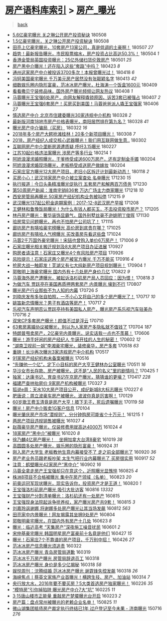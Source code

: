 [房产语料库索引](../../README.md)  > [房产_曝光](房产_曝光.md)
====
> [back](../README.md)

- [5.6亿豪宅曝光 关之琳公开房产投资秘诀](http://jkwz.applinzi.com/ittc/7100719223980688401.html#5.6%E4%BA%BF%E8%B1%AA%E5%AE%85%E6%9B%9D%E5%85%89+%E5%85%B3%E4%B9%8B%E7%90%B3%E5%85%AC%E5%BC%80%E6%88%BF%E4%BA%A7%E6%8A%95%E8%B5%84%E7%A7%98%E8%AF%80) 180508  
- [1.5亿豪宅曝光，关之琳公开房产投资秘诀](http://jkwz.applinzi.com/ittc/7100718386696946695.html#1.5%E4%BA%BF%E8%B1%AA%E5%AE%85%E6%9B%9D%E5%85%89%EF%BC%8C%E5%85%B3%E4%B9%8B%E7%90%B3%E5%85%AC%E5%BC%80%E6%88%BF%E4%BA%A7%E6%8A%95%E8%B5%84%E7%A7%98%E8%AF%80) 180508  
- [田亮上亿豪宅曝光，10套房产13家公司，真是低调的土豪啊！](http://jkwz.applinzi.com/ittc/7100453421259949067.html#%E7%94%B0%E4%BA%AE%E4%B8%8A%E4%BA%BF%E8%B1%AA%E5%AE%85%E6%9B%9D%E5%85%89%EF%BC%8C10%E5%A5%97%E6%88%BF%E4%BA%A713%E5%AE%B6%E5%85%AC%E5%8F%B8%EF%BC%8C%E7%9C%9F%E6%98%AF%E4%BD%8E%E8%B0%83%E7%9A%84%E5%9C%9F%E8%B1%AA%E5%95%8A%EF%BC%81) 180507 *27* 
- [趋势！最新报告曝光，市民股票缩水，房产投资占比高达50.3%！](http://jkwz.applinzi.com/ittc/7099274288165291014.html#%E8%B6%8B%E5%8A%BF%EF%BC%81%E6%9C%80%E6%96%B0%E6%8A%A5%E5%91%8A%E6%9B%9D%E5%85%89%EF%BC%8C%E5%B8%82%E6%B0%91%E8%82%A1%E7%A5%A8%E7%BC%A9%E6%B0%B4%EF%BC%8C%E6%88%BF%E4%BA%A7%E6%8A%95%E8%B5%84%E5%8D%A0%E6%AF%94%E9%AB%98%E8%BE%BE50.3%25%EF%BC%81) 180504 *1* 
- [香港金管局英国投资曝光：25亿外储扫货伦敦房产](http://jkwz.applinzi.com/ittc/7098070225696326673.html#%E9%A6%99%E6%B8%AF%E9%87%91%E7%AE%A1%E5%B1%80%E8%8B%B1%E5%9B%BD%E6%8A%95%E8%B5%84%E6%9B%9D%E5%85%89%EF%BC%9A25%E4%BA%BF%E5%A4%96%E5%82%A8%E6%89%AB%E8%B4%A7%E4%BC%A6%E6%95%A6%E6%88%BF%E4%BA%A7) 180501 *25* 
- [房产黑中介曝光！还在陷入这些“套路”中吗？](http://jkwz.applinzi.com/ittc/7095114472324858897.html#%E6%88%BF%E4%BA%A7%E9%BB%91%E4%B8%AD%E4%BB%8B%E6%9B%9D%E5%85%89%EF%BC%81%E8%BF%98%E5%9C%A8%E9%99%B7%E5%85%A5%E8%BF%99%E4%BA%9B%E2%80%9C%E5%A5%97%E8%B7%AF%E2%80%9D%E4%B8%AD%E5%90%97%EF%BC%9F) 180423 *8* 
- [通州这家房产中介被投诉3700多次！本报曾曝光过！](http://jkwz.applinzi.com/ittc/7093237653967471627.html#%E9%80%9A%E5%B7%9E%E8%BF%99%E5%AE%B6%E6%88%BF%E4%BA%A7%E4%B8%AD%E4%BB%8B%E8%A2%AB%E6%8A%95%E8%AF%893700%E5%A4%9A%E6%AC%A1%EF%BC%81%E6%9C%AC%E6%8A%A5%E6%9B%BE%E6%9B%9D%E5%85%89%E8%BF%87%EF%BC%81) 180418 *6* 
- [冯轲美国豪宅曝光 千万美元房产居然没有张靓颖名字](http://jkwz.applinzi.com/ittc/7091479717750506507.html#%E5%86%AF%E8%BD%B2%E7%BE%8E%E5%9B%BD%E8%B1%AA%E5%AE%85%E6%9B%9D%E5%85%89+%E5%8D%83%E4%B8%87%E7%BE%8E%E5%85%83%E6%88%BF%E4%BA%A7%E5%B1%85%E7%84%B6%E6%B2%A1%E6%9C%89%E5%BC%A0%E9%9D%93%E9%A2%96%E5%90%8D%E5%AD%97) 180413 *42* 
- [细数娱乐圈内隐形富豪，范冰冰房产曝光，杜海涛一个饭盒1600元](http://jkwz.applinzi.com/ittc/7090084820220904455.html#%E7%BB%86%E6%95%B0%E5%A8%B1%E4%B9%90%E5%9C%88%E5%86%85%E9%9A%90%E5%BD%A2%E5%AF%8C%E8%B1%AA%EF%BC%8C%E8%8C%83%E5%86%B0%E5%86%B0%E6%88%BF%E4%BA%A7%E6%9B%9D%E5%85%89%EF%BC%8C%E6%9D%9C%E6%B5%B7%E6%B6%9B%E4%B8%80%E4%B8%AA%E9%A5%AD%E7%9B%921600%E5%85%83) 180409  
- [看看撒贝宁装修品味，国外房产曝光频频让网友热议](http://jkwz.applinzi.com/ittc/7089232696935187463.html#%E7%9C%8B%E7%9C%8B%E6%92%92%E8%B4%9D%E5%AE%81%E8%A3%85%E4%BF%AE%E5%93%81%E5%91%B3%EF%BC%8C%E5%9B%BD%E5%A4%96%E6%88%BF%E4%BA%A7%E6%9B%9D%E5%85%89%E9%A2%91%E9%A2%91%E8%AE%A9%E7%BD%91%E5%8F%8B%E7%83%AD%E8%AE%AE) 180408 *1* 
- [马蓉曝光王宝强6处房产，向网友解释撬锁原因，诉苦3套已被强占](http://jkwz.applinzi.com/ittc/7089297220656694279.html#%E9%A9%AC%E8%93%89%E6%9B%9D%E5%85%89%E7%8E%8B%E5%AE%9D%E5%BC%BA6%E5%A4%84%E6%88%BF%E4%BA%A7%EF%BC%8C%E5%90%91%E7%BD%91%E5%8F%8B%E8%A7%A3%E9%87%8A%E6%92%AC%E9%94%81%E5%8E%9F%E5%9B%A0%EF%BC%8C%E8%AF%89%E8%8B%A63%E5%A5%97%E5%B7%B2%E8%A2%AB%E5%BC%BA%E5%8D%A0) 180407 *2* 
- [马蓉曝光王宝强6套房产！买房买到美国！马蓉爸爸派人撬王宝强家](http://jkwz.applinzi.com/ittc/7088947325563307024.html#%E9%A9%AC%E8%93%89%E6%9B%9D%E5%85%89%E7%8E%8B%E5%AE%9D%E5%BC%BA6%E5%A5%97%E6%88%BF%E4%BA%A7%EF%BC%81%E4%B9%B0%E6%88%BF%E4%B9%B0%E5%88%B0%E7%BE%8E%E5%9B%BD%EF%BC%81%E9%A9%AC%E8%93%89%E7%88%B8%E7%88%B8%E6%B4%BE%E4%BA%BA%E6%92%AC%E7%8E%8B%E5%AE%9D%E5%BC%BA%E5%AE%B6) 180406 *27* 
- [慎选房产中介 北京市住建委曝光30家违规中介机构](http://jkwz.applinzi.com/ittc/7085621843925140490.html#%E6%85%8E%E9%80%89%E6%88%BF%E4%BA%A7%E4%B8%AD%E4%BB%8B+%E5%8C%97%E4%BA%AC%E5%B8%82%E4%BD%8F%E5%BB%BA%E5%A7%94%E6%9B%9D%E5%85%8930%E5%AE%B6%E8%BF%9D%E8%A7%84%E4%B8%AD%E4%BB%8B%E6%9C%BA%E6%9E%84) 180328 *2* 
- [最新版河南18地市房产价格表曝光，南阳居然排在第九名？](http://jkwz.applinzi.com/ittc/7085571225831343111.html#%E6%9C%80%E6%96%B0%E7%89%88%E6%B2%B3%E5%8D%9718%E5%9C%B0%E5%B8%82%E6%88%BF%E4%BA%A7%E4%BB%B7%E6%A0%BC%E8%A1%A8%E6%9B%9D%E5%85%89%EF%BC%8C%E5%8D%97%E9%98%B3%E5%B1%85%E7%84%B6%E6%8E%92%E5%9C%A8%E7%AC%AC%E4%B9%9D%E5%90%8D%EF%BC%9F) 180328 *41* 
- [曝光房产中介骗局（买房）](http://jkwz.applinzi.com/ittc/7083311333678515206.html#%E6%9B%9D%E5%85%89%E6%88%BF%E4%BA%A7%E4%B8%AD%E4%BB%8B%E9%AA%97%E5%B1%80%EF%BC%88%E4%B9%B0%E6%88%BF%EF%BC%89) 180322 *16* 
- [2018年多个房产大鳄抢滩桂林！20多个新项目曝光！](http://jkwz.applinzi.com/ittc/7078032718694974475.html#2018%E5%B9%B4%E5%A4%9A%E4%B8%AA%E6%88%BF%E4%BA%A7%E5%A4%A7%E9%B3%84%E6%8A%A2%E6%BB%A9%E6%A1%82%E6%9E%97%EF%BC%8120%E5%A4%9A%E4%B8%AA%E6%96%B0%E9%A1%B9%E7%9B%AE%E6%9B%9D%E5%85%89%EF%BC%81) 180308 *7* 
- [2018，房产经纪人成交核心武器曝光！我们用互联网做生意..](http://jkwz.applinzi.com/ittc/7075900641967080459.html#2018%EF%BC%8C%E6%88%BF%E4%BA%A7%E7%BB%8F%E7%BA%AA%E4%BA%BA%E6%88%90%E4%BA%A4%E6%A0%B8%E5%BF%83%E6%AD%A6%E5%99%A8%E6%9B%9D%E5%85%89%EF%BC%81%E6%88%91%E4%BB%AC%E7%94%A8%E4%BA%92%E8%81%94%E7%BD%91%E5%81%9A%E7%94%9F%E6%84%8F..) 180302  
- [互联网房产中介垄断房源遭质疑  呼吁3.15曝光](http://jkwz.applinzi.com/ittc/7074757597653894154.html#%E4%BA%92%E8%81%94%E7%BD%91%E6%88%BF%E4%BA%A7%E4%B8%AD%E4%BB%8B%E5%9E%84%E6%96%AD%E6%88%BF%E6%BA%90%E9%81%AD%E8%B4%A8%E7%96%91++%E5%91%BC%E5%90%813.15%E6%9B%9D%E5%85%89) 180227  
- [江苏10起价格违法案曝光 涉房产等多行业](http://jkwz.applinzi.com/ittc/7069852981392835601.html#%E6%B1%9F%E8%8B%8F10%E8%B5%B7%E4%BB%B7%E6%A0%BC%E8%BF%9D%E6%B3%95%E6%A1%88%E6%9B%9D%E5%85%89+%E6%B6%89%E6%88%BF%E4%BA%A7%E7%AD%89%E5%A4%9A%E8%A1%8C%E4%B8%9A) 180214 *1* 
- [阿娇浪漫求婚照曝光，干爹杨受成送600万房产，还有定制金手镯](http://jkwz.applinzi.com/ittc/7066328248546231303.html#%E9%98%BF%E5%A8%87%E6%B5%AA%E6%BC%AB%E6%B1%82%E5%A9%9A%E7%85%A7%E6%9B%9D%E5%85%89%EF%BC%8C%E5%B9%B2%E7%88%B9%E6%9D%A8%E5%8F%97%E6%88%90%E9%80%81600%E4%B8%87%E6%88%BF%E4%BA%A7%EF%BC%8C%E8%BF%98%E6%9C%89%E5%AE%9A%E5%88%B6%E9%87%91%E6%89%8B%E9%95%AF) 180204  
- [阿娇浪漫求婚现场曝光，老板杨受成送房产做嫁妆](http://jkwz.applinzi.com/ittc/7066243408236905482.html#%E9%98%BF%E5%A8%87%E6%B5%AA%E6%BC%AB%E6%B1%82%E5%A9%9A%E7%8E%B0%E5%9C%BA%E6%9B%9D%E5%85%89%EF%BC%8C%E8%80%81%E6%9D%BF%E6%9D%A8%E5%8F%97%E6%88%90%E9%80%81%E6%88%BF%E4%BA%A7%E5%81%9A%E5%AB%81%E5%A6%86) 180204  
- [石家庄官方曝光12大房产项目、老旧小区拆迁计划最新动态！](http://jkwz.applinzi.com/ittc/7059927712284541958.html#%E7%9F%B3%E5%AE%B6%E5%BA%84%E5%AE%98%E6%96%B9%E6%9B%9D%E5%85%8912%E5%A4%A7%E6%88%BF%E4%BA%A7%E9%A1%B9%E7%9B%AE%E3%80%81%E8%80%81%E6%97%A7%E5%B0%8F%E5%8C%BA%E6%8B%86%E8%BF%81%E8%AE%A1%E5%88%92%E6%9C%80%E6%96%B0%E5%8A%A8%E6%80%81%EF%BC%81) 180118 *2* 
- [买房小心！武汉18家房产中介被立案查处 名单曝光](http://jkwz.applinzi.com/ittc/7052819906712585232.html#%E4%B9%B0%E6%88%BF%E5%B0%8F%E5%BF%83%EF%BC%81%E6%AD%A6%E6%B1%8918%E5%AE%B6%E6%88%BF%E4%BA%A7%E4%B8%AD%E4%BB%8B%E8%A2%AB%E7%AB%8B%E6%A1%88%E6%9F%A5%E5%A4%84+%E5%90%8D%E5%8D%95%E6%9B%9D%E5%85%89) 171230 *15* 
- [执行报道｜今日头条精准曝光促执行 五套房产和解两百万债务](http://jkwz.applinzi.com/ittc/7052790341093032976.html#%E6%89%A7%E8%A1%8C%E6%8A%A5%E9%81%93%EF%BD%9C%E4%BB%8A%E6%97%A5%E5%A4%B4%E6%9D%A1%E7%B2%BE%E5%87%86%E6%9B%9D%E5%85%89%E4%BF%83%E6%89%A7%E8%A1%8C+%E4%BA%94%E5%A5%97%E6%88%BF%E4%BA%A7%E5%92%8C%E8%A7%A3%E4%B8%A4%E7%99%BE%E4%B8%87%E5%80%BA%E5%8A%A1) 171230  
- [第50周房产新闻：淮南宅销836套 万达广场主力商家曝光](http://jkwz.applinzi.com/ittc/7048333244997567505.html#%E7%AC%AC50%E5%91%A8%E6%88%BF%E4%BA%A7%E6%96%B0%E9%97%BB%EF%BC%9A%E6%B7%AE%E5%8D%97%E5%AE%85%E9%94%80836%E5%A5%97+%E4%B8%87%E8%BE%BE%E5%B9%BF%E5%9C%BA%E4%B8%BB%E5%8A%9B%E5%95%86%E5%AE%B6%E6%9B%9D%E5%85%89) 171218 *10* 
- [西安房管局再曝光 50家房产经纪机构业务被叫停](http://jkwz.applinzi.com/ittc/7047297797152310289.html#%E8%A5%BF%E5%AE%89%E6%88%BF%E7%AE%A1%E5%B1%80%E5%86%8D%E6%9B%9D%E5%85%89+50%E5%AE%B6%E6%88%BF%E4%BA%A7%E7%BB%8F%E7%BA%AA%E6%9C%BA%E6%9E%84%E4%B8%9A%E5%8A%A1%E8%A2%AB%E5%8F%AB%E5%81%9C) 171215 *9* 
- [武汉曝光137起公积金逾期案例｜2017-12-8武汉房产早报](http://jkwz.applinzi.com/ittc/7044617956288365585.html#%E6%AD%A6%E6%B1%89%E6%9B%9D%E5%85%89137%E8%B5%B7%E5%85%AC%E7%A7%AF%E9%87%91%E9%80%BE%E6%9C%9F%E6%A1%88%E4%BE%8B%EF%BD%9C2017-12-8%E6%AD%A6%E6%B1%89%E6%88%BF%E4%BA%A7%E6%97%A9%E6%8A%A5) 171208  
- [王健林和鲁豫饭局曝光！为什么有钱人都买玉，不去投资股市房产？](http://jkwz.applinzi.com/ittc/7043609550731609104.html#%E7%8E%8B%E5%81%A5%E6%9E%97%E5%92%8C%E9%B2%81%E8%B1%AB%E9%A5%AD%E5%B1%80%E6%9B%9D%E5%85%89%EF%BC%81%E4%B8%BA%E4%BB%80%E4%B9%88%E6%9C%89%E9%92%B1%E4%BA%BA%E9%83%BD%E4%B9%B0%E7%8E%89%EF%BC%8C%E4%B8%8D%E5%8E%BB%E6%8A%95%E8%B5%84%E8%82%A1%E5%B8%82%E6%88%BF%E4%BA%A7%EF%BC%9F) 171205  
- [林丹房产曝光：奢华装饰显霸气，国外别墅丝毫不逊姚明丁俊晖](http://jkwz.applinzi.com/ittc/7041867983289320465.html#%E6%9E%97%E4%B8%B9%E6%88%BF%E4%BA%A7%E6%9B%9D%E5%85%89%EF%BC%9A%E5%A5%A2%E5%8D%8E%E8%A3%85%E9%A5%B0%E6%98%BE%E9%9C%B8%E6%B0%94%EF%BC%8C%E5%9B%BD%E5%A4%96%E5%88%AB%E5%A2%85%E4%B8%9D%E6%AF%AB%E4%B8%8D%E9%80%8A%E5%A7%9A%E6%98%8E%E4%B8%81%E4%BF%8A%E6%99%96) 171130  
- [验房常见问题曝光，再也不怕房产公司坑了！](http://jkwz.applinzi.com/ittc/7036174329304318992.html#%E9%AA%8C%E6%88%BF%E5%B8%B8%E8%A7%81%E9%97%AE%E9%A2%98%E6%9B%9D%E5%85%89%EF%BC%8C%E5%86%8D%E4%B9%9F%E4%B8%8D%E6%80%95%E6%88%BF%E4%BA%A7%E5%85%AC%E5%8F%B8%E5%9D%91%E4%BA%86%EF%BC%81) 171115  
- [廊坊房产有嘻哈豪宅榜曝光 高价房到底贵在哪？](http://jkwz.applinzi.com/ittc/7028391691046880273.html#%E5%BB%8A%E5%9D%8A%E6%88%BF%E4%BA%A7%E6%9C%89%E5%98%BB%E5%93%88%E8%B1%AA%E5%AE%85%E6%A6%9C%E6%9B%9D%E5%85%89+%E9%AB%98%E4%BB%B7%E6%88%BF%E5%88%B0%E5%BA%95%E8%B4%B5%E5%9C%A8%E5%93%AA%EF%BC%9F) 171025  
- [廊坊房产有嘻哈人气榜曝光 买改善房先看这些盘](http://jkwz.applinzi.com/ittc/7027973616627614736.html#%E5%BB%8A%E5%9D%8A%E6%88%BF%E4%BA%A7%E6%9C%89%E5%98%BB%E5%93%88%E4%BA%BA%E6%B0%94%E6%A6%9C%E6%9B%9D%E5%85%89+%E4%B9%B0%E6%94%B9%E5%96%84%E6%88%BF%E5%85%88%E7%9C%8B%E8%BF%99%E4%BA%9B%E7%9B%98) 171024  
- [马蓉2千万国外豪宅曝光！宋喆也曾购入单价6万房产！](http://jkwz.applinzi.com/ittc/7021113821681419281.html#%E9%A9%AC%E8%93%892%E5%8D%83%E4%B8%87%E5%9B%BD%E5%A4%96%E8%B1%AA%E5%AE%85%E6%9B%9D%E5%85%89%EF%BC%81%E5%AE%8B%E5%96%86%E4%B9%9F%E6%9B%BE%E8%B4%AD%E5%85%A5%E5%8D%95%E4%BB%B76%E4%B8%87%E6%88%BF%E4%BA%A7%EF%BC%81) 171006 *9* 
- [石家庄曝光相关搬迁规划及8大房产项目办证进展](http://jkwz.applinzi.com/ittc/7018037368077157392.html#%E7%9F%B3%E5%AE%B6%E5%BA%84%E6%9B%9D%E5%85%89%E7%9B%B8%E5%85%B3%E6%90%AC%E8%BF%81%E8%A7%84%E5%88%92%E5%8F%8A8%E5%A4%A7%E6%88%BF%E4%BA%A7%E9%A1%B9%E7%9B%AE%E5%8A%9E%E8%AF%81%E8%BF%9B%E5%B1%95) 170927  
- [购房者请注意！石家庄又曝光4个有风险房产项目](http://jkwz.applinzi.com/ittc/7017566263184983057.html#%E8%B4%AD%E6%88%BF%E8%80%85%E8%AF%B7%E6%B3%A8%E6%84%8F%EF%BC%81%E7%9F%B3%E5%AE%B6%E5%BA%84%E5%8F%88%E6%9B%9D%E5%85%894%E4%B8%AA%E6%9C%89%E9%A3%8E%E9%99%A9%E6%88%BF%E4%BA%A7%E9%A1%B9%E7%9B%AE) 170926  
- [风险提示！石家庄这两个房产被官方曝光 千万不能买](http://jkwz.applinzi.com/ittc/7013839777722532880.html#%E9%A3%8E%E9%99%A9%E6%8F%90%E7%A4%BA%EF%BC%81%E7%9F%B3%E5%AE%B6%E5%BA%84%E8%BF%99%E4%B8%A4%E4%B8%AA%E6%88%BF%E4%BA%A7%E8%A2%AB%E5%AE%98%E6%96%B9%E6%9B%9D%E5%85%89+%E5%8D%83%E4%B8%87%E4%B8%8D%E8%83%BD%E4%B9%B0) 170916 *4* 
- [抢房大战一触即发！芜湖又有七大纯新房产项目规划曝光！](http://jkwz.applinzi.com/ittc/7009473763362735121.html#%E6%8A%A2%E6%88%BF%E5%A4%A7%E6%88%98%E4%B8%80%E8%A7%A6%E5%8D%B3%E5%8F%91%EF%BC%81%E8%8A%9C%E6%B9%96%E5%8F%88%E6%9C%89%E4%B8%83%E5%A4%A7%E7%BA%AF%E6%96%B0%E6%88%BF%E4%BA%A7%E9%A1%B9%E7%9B%AE%E8%A7%84%E5%88%92%E6%9B%9D%E5%85%89%EF%BC%81) 170904 *1* 
- [郭敬明上海豪宅曝光 国内外有十几处房产身价几亿](http://jkwz.applinzi.com/ittc/7004547841069171729.html#%E9%83%AD%E6%95%AC%E6%98%8E%E4%B8%8A%E6%B5%B7%E8%B1%AA%E5%AE%85%E6%9B%9D%E5%85%89+%E5%9B%BD%E5%86%85%E5%A4%96%E6%9C%89%E5%8D%81%E5%87%A0%E5%A4%84%E6%88%BF%E4%BA%A7%E8%BA%AB%E4%BB%B7%E5%87%A0%E4%BA%BF) 170822 *9* 
- [马蓉海外房产遭曝光，被起诉洛杉矶房产局人员回应：因为恨！](http://jkwz.applinzi.com/ittc/7003191019733255184.html#%E9%A9%AC%E8%93%89%E6%B5%B7%E5%A4%96%E6%88%BF%E4%BA%A7%E9%81%AD%E6%9B%9D%E5%85%89%EF%BC%8C%E8%A2%AB%E8%B5%B7%E8%AF%89%E6%B4%9B%E6%9D%89%E7%9F%B6%E6%88%BF%E4%BA%A7%E5%B1%80%E4%BA%BA%E5%91%98%E5%9B%9E%E5%BA%94%EF%BC%9A%E5%9B%A0%E4%B8%BA%E6%81%A8%EF%BC%81) 170818 *3* 
- [为做汽车 贾跃亭在美国再质押两套房产 内景曝光 壕到不行](http://jkwz.applinzi.com/ittc/6999014297735529489.html#%E4%B8%BA%E5%81%9A%E6%B1%BD%E8%BD%A6+%E8%B4%BE%E8%B7%83%E4%BA%AD%E5%9C%A8%E7%BE%8E%E5%9B%BD%E5%86%8D%E8%B4%A8%E6%8A%BC%E4%B8%A4%E5%A5%97%E6%88%BF%E4%BA%A7+%E5%86%85%E6%99%AF%E6%9B%9D%E5%85%89+%E5%A3%95%E5%88%B0%E4%B8%8D%E8%A1%8C) 170807  
- [曝光房产行业那些不为人知的内幕](http://jkwz.applinzi.com/ittc/6994624938018079760.html#%E6%9B%9D%E5%85%89%E6%88%BF%E4%BA%A7%E8%A1%8C%E4%B8%9A%E9%82%A3%E4%BA%9B%E4%B8%8D%E4%B8%BA%E4%BA%BA%E7%9F%A5%E7%9A%84%E5%86%85%E5%B9%95) 170726 *5* 
- [刘晓庆发布多张自拍照，一不小心又将自己的多个房产曝光了！](http://jkwz.applinzi.com/ittc/6991338862587413521.html#%E5%88%98%E6%99%93%E5%BA%86%E5%8F%91%E5%B8%83%E5%A4%9A%E5%BC%A0%E8%87%AA%E6%8B%8D%E7%85%A7%EF%BC%8C%E4%B8%80%E4%B8%8D%E5%B0%8F%E5%BF%83%E5%8F%88%E5%B0%86%E8%87%AA%E5%B7%B1%E7%9A%84%E5%A4%9A%E4%B8%AA%E6%88%BF%E4%BA%A7%E6%9B%9D%E5%85%89%E4%BA%86%EF%BC%81) 170717 *10* 
- [姚笛新恋情曝光？男子有酒店等房产！](http://jkwz.applinzi.com/ittc/6991219014372967441.html#%E5%A7%9A%E7%AC%9B%E6%96%B0%E6%81%8B%E6%83%85%E6%9B%9D%E5%85%89%EF%BC%9F%E7%94%B7%E5%AD%90%E6%9C%89%E9%85%92%E5%BA%97%E7%AD%89%E6%88%BF%E4%BA%A7%EF%BC%81) 170717 *2* 
- [乐视汽车声明否认贾跃亭持有美国私人房产，曝光房产系乐视汽车驻美办](http://jkwz.applinzi.com/ittc/6990887635592414224.html#%E4%B9%90%E8%A7%86%E6%B1%BD%E8%BD%A6%E5%A3%B0%E6%98%8E%E5%90%A6%E8%AE%A4%E8%B4%BE%E8%B7%83%E4%BA%AD%E6%8C%81%E6%9C%89%E7%BE%8E%E5%9B%BD%E7%A7%81%E4%BA%BA%E6%88%BF%E4%BA%A7%EF%BC%8C%E6%9B%9D%E5%85%89%E6%88%BF%E4%BA%A7%E7%B3%BB%E4%B9%90%E8%A7%86%E6%B1%BD%E8%BD%A6%E9%A9%BB%E7%BE%8E%E5%8A%9E) 170716 *2* 
- [双宋CP多套房产曝光！颜值不过是浮云](http://jkwz.applinzi.com/ittc/6988774769825416209.html#%E5%8F%8C%E5%AE%8BCP%E5%A4%9A%E5%A5%97%E6%88%BF%E4%BA%A7%E6%9B%9D%E5%85%89%EF%BC%81%E9%A2%9C%E5%80%BC%E4%B8%8D%E8%BF%87%E6%98%AF%E6%B5%AE%E4%BA%91) 170710  
- [63套房离婚协议被曝光，别以为人家房产多隐私就不值钱了](http://jkwz.applinzi.com/ittc/6986507299546727429.html#63%E5%A5%97%E6%88%BF%E7%A6%BB%E5%A9%9A%E5%8D%8F%E8%AE%AE%E8%A2%AB%E6%9B%9D%E5%85%89%EF%BC%8C%E5%88%AB%E4%BB%A5%E4%B8%BA%E4%BA%BA%E5%AE%B6%E6%88%BF%E4%BA%A7%E5%A4%9A%E9%9A%90%E7%A7%81%E5%B0%B1%E4%B8%8D%E5%80%BC%E9%92%B1%E4%BA%86) 170704 *187* 
- [特朗普甩卖房产，2亿豪宅内景曝光，说实话我一点也不羡慕！](http://jkwz.applinzi.com/ittc/6975690027701896197.html#%E7%89%B9%E6%9C%97%E6%99%AE%E7%94%A9%E5%8D%96%E6%88%BF%E4%BA%A7%EF%BC%8C2%E4%BA%BF%E8%B1%AA%E5%AE%85%E5%86%85%E6%99%AF%E6%9B%9D%E5%85%89%EF%BC%8C%E8%AF%B4%E5%AE%9E%E8%AF%9D%E6%88%91%E4%B8%80%E7%82%B9%E4%B9%9F%E4%B8%8D%E7%BE%A1%E6%85%95%EF%BC%81) 170606  
- [曝光！游手好闲的房产经纪人 牛逼开挂的人生的秘密！](http://jkwz.applinzi.com/ittc/6974637780880589828.html#%E6%9B%9D%E5%85%89%EF%BC%81%E6%B8%B8%E6%89%8B%E5%A5%BD%E9%97%B2%E7%9A%84%E6%88%BF%E4%BA%A7%E7%BB%8F%E7%BA%AA%E4%BA%BA+%E7%89%9B%E9%80%BC%E5%BC%80%E6%8C%82%E7%9A%84%E4%BA%BA%E7%94%9F%E7%9A%84%E7%A7%98%E5%AF%86%EF%BC%81) 170602 *12* 
- [“湖南卫视前一姐”李湘豪宅曝光，装修豪华，房产多套](http://jkwz.applinzi.com/ittc/6969103534057325572.html#%E2%80%9C%E6%B9%96%E5%8D%97%E5%8D%AB%E8%A7%86%E5%89%8D%E4%B8%80%E5%A7%90%E2%80%9D%E6%9D%8E%E6%B9%98%E8%B1%AA%E5%AE%85%E6%9B%9D%E5%85%89%EF%BC%8C%E8%A3%85%E4%BF%AE%E8%B1%AA%E5%8D%8E%EF%BC%8C%E6%88%BF%E4%BA%A7%E5%A4%9A%E5%A5%97) 170518 *63* 
- [重磅！长沙再次曝光3家违规房产中介机构](http://jkwz.applinzi.com/ittc/6968544196196566021.html#%E9%87%8D%E7%A3%85%EF%BC%81%E9%95%BF%E6%B2%99%E5%86%8D%E6%AC%A1%E6%9B%9D%E5%85%893%E5%AE%B6%E8%BF%9D%E8%A7%84%E6%88%BF%E4%BA%A7%E4%B8%AD%E4%BB%8B%E6%9C%BA%E6%9E%84) 170517  
- [91家房产经纪机构未备案被曝光](http://jkwz.applinzi.com/ittc/6968172900229055492.html#91%E5%AE%B6%E6%88%BF%E4%BA%A7%E7%BB%8F%E7%BA%AA%E6%9C%BA%E6%9E%84%E6%9C%AA%E5%A4%87%E6%A1%88%E8%A2%AB%E6%9B%9D%E5%85%89) 170516  
- [“先赚他一个亿”，定下小目标的房产大亨王健林办公室曝光](http://jkwz.applinzi.com/ittc/6966506076559115269.html#%E2%80%9C%E5%85%88%E8%B5%9A%E4%BB%96%E4%B8%80%E4%B8%AA%E4%BA%BF%E2%80%9D%EF%BC%8C%E5%AE%9A%E4%B8%8B%E5%B0%8F%E7%9B%AE%E6%A0%87%E7%9A%84%E6%88%BF%E4%BA%A7%E5%A4%A7%E4%BA%A8%E7%8E%8B%E5%81%A5%E6%9E%97%E5%8A%9E%E5%85%AC%E5%AE%A4%E6%9B%9D%E5%85%89) 170511 *16* 
- [华沙女市长存款、房产被曝光，这不是“人民的名义”里的剧情吗？](http://jkwz.applinzi.com/ittc/6960620164612621316.html#%E5%8D%8E%E6%B2%99%E5%A5%B3%E5%B8%82%E9%95%BF%E5%AD%98%E6%AC%BE%E3%80%81%E6%88%BF%E4%BA%A7%E8%A2%AB%E6%9B%9D%E5%85%89%EF%BC%8C%E8%BF%99%E4%B8%8D%E6%98%AF%E2%80%9C%E4%BA%BA%E6%B0%91%E7%9A%84%E5%90%8D%E4%B9%89%E2%80%9D%E9%87%8C%E7%9A%84%E5%89%A7%E6%83%85%E5%90%97%EF%BC%9F) 170425 *1* 
- [独家：达康书记、育良书记在京房产曝光，猜猜谁的更壕？](http://jkwz.applinzi.com/ittc/6957559707261731845.html#%E7%8B%AC%E5%AE%B6%EF%BC%9A%E8%BE%BE%E5%BA%B7%E4%B9%A6%E8%AE%B0%E3%80%81%E8%82%B2%E8%89%AF%E4%B9%A6%E8%AE%B0%E5%9C%A8%E4%BA%AC%E6%88%BF%E4%BA%A7%E6%9B%9D%E5%85%89%EF%BC%8C%E7%8C%9C%E7%8C%9C%E8%B0%81%E7%9A%84%E6%9B%B4%E5%A3%95%EF%BC%9F) 170417 *228* 
- [福建严查哄抬房价 9家房产机构被曝光](http://jkwz.applinzi.com/ittc/6949718813133243397.html#%E7%A6%8F%E5%BB%BA%E4%B8%A5%E6%9F%A5%E5%93%84%E6%8A%AC%E6%88%BF%E4%BB%B7+9%E5%AE%B6%E6%88%BF%E4%BA%A7%E6%9C%BA%E6%9E%84%E8%A2%AB%E6%9B%9D%E5%85%89) 170327 *3* 
- [狐说e周：天水10大房产项目公开，成纪新城8大标志曝光](http://jkwz.applinzi.com/ittc/6939280108891407365.html#%E7%8B%90%E8%AF%B4e%E5%91%A8%EF%BC%9A%E5%A4%A9%E6%B0%B410%E5%A4%A7%E6%88%BF%E4%BA%A7%E9%A1%B9%E7%9B%AE%E5%85%AC%E5%BC%80%EF%BC%8C%E6%88%90%E7%BA%AA%E6%96%B0%E5%9F%8E8%E5%A4%A7%E6%A0%87%E5%BF%97%E6%9B%9D%E5%85%89) 170227 *6* 
- [肥唐说：周立波豪车房产被曝光，波波你真是厉害啊！](http://jkwz.applinzi.com/ittc/6926437267756549125.html#%E8%82%A5%E5%94%90%E8%AF%B4%EF%BC%9A%E5%91%A8%E7%AB%8B%E6%B3%A2%E8%B1%AA%E8%BD%A6%E6%88%BF%E4%BA%A7%E8%A2%AB%E6%9B%9D%E5%85%89%EF%BC%8C%E6%B3%A2%E6%B3%A2%E4%BD%A0%E7%9C%9F%E6%98%AF%E5%8E%89%E5%AE%B3%E5%95%8A%EF%BC%81) 170129  
- [60岁歌王费玉清竟是房产大亨！膝下无子，死后遗嘱曝光](http://jkwz.applinzi.com/ittc/6924860693257126916.html#60%E5%B2%81%E6%AD%8C%E7%8E%8B%E8%B4%B9%E7%8E%89%E6%B8%85%E7%AB%9F%E6%98%AF%E6%88%BF%E4%BA%A7%E5%A4%A7%E4%BA%A8%EF%BC%81%E8%86%9D%E4%B8%8B%E6%97%A0%E5%AD%90%EF%BC%8C%E6%AD%BB%E5%90%8E%E9%81%97%E5%98%B1%E6%9B%9D%E5%85%89) 170119 *58* 
- [曝光！房产中介贩卖1G客户信息](http://jkwz.applinzi.com/ittc/6919301914847347716.html#%E6%9B%9D%E5%85%89%EF%BC%81%E6%88%BF%E4%BA%A7%E4%B8%AD%E4%BB%8B%E8%B4%A9%E5%8D%961G%E5%AE%A2%E6%88%B7%E4%BF%A1%E6%81%AF) 170104  
- [曝光肇庆房产市场“潜规则”，分分钟购房可能省个十万元！](http://jkwz.applinzi.com/ittc/6911775155142788100.html#%E6%9B%9D%E5%85%89%E8%82%87%E5%BA%86%E6%88%BF%E4%BA%A7%E5%B8%82%E5%9C%BA%E2%80%9C%E6%BD%9C%E8%A7%84%E5%88%99%E2%80%9D%EF%BC%8C%E5%88%86%E5%88%86%E9%92%9F%E8%B4%AD%E6%88%BF%E5%8F%AF%E8%83%BD%E7%9C%81%E4%B8%AA%E5%8D%81%E4%B8%87%E5%85%83%EF%BC%81) 161215 *1* 
- [两房产项目违规销售被曝光](http://jkwz.applinzi.com/ittc/6893499908731962373.html#%E4%B8%A4%E6%88%BF%E4%BA%A7%E9%A1%B9%E7%9B%AE%E8%BF%9D%E8%A7%84%E9%94%80%E5%94%AE%E8%A2%AB%E6%9B%9D%E5%85%89) 161027 *4* 
- [赵薇豪华房产曝光，仅装修费用就高达4000万](http://jkwz.applinzi.com/ittc/6892703158349857796.html#%E8%B5%B5%E8%96%87%E8%B1%AA%E5%8D%8E%E6%88%BF%E4%BA%A7%E6%9B%9D%E5%85%89%EF%BC%8C%E4%BB%85%E8%A3%85%E4%BF%AE%E8%B4%B9%E7%94%A8%E5%B0%B1%E9%AB%98%E8%BE%BE4000%E4%B8%87) 161024 *4* 
- [18家房产“黑中介”被曝光](http://jkwz.applinzi.com/ittc/6890984514074969092.html#18%E5%AE%B6%E6%88%BF%E4%BA%A7%E2%80%9C%E9%BB%91%E4%B8%AD%E4%BB%8B%E2%80%9D%E8%A2%AB%E6%9B%9D%E5%85%89) 161020 *8* 
- [徐乃麟4亿房产曝光！　坐拥加拿大台湾8豪宅](http://jkwz.applinzi.com/ittc/6890838748614362117.html#%E5%BE%90%E4%B9%83%E9%BA%9F4%E4%BA%BF%E6%88%BF%E4%BA%A7%E6%9B%9D%E5%85%89%EF%BC%81%E3%80%80%E5%9D%90%E6%8B%A5%E5%8A%A0%E6%8B%BF%E5%A4%A7%E5%8F%B0%E6%B9%BE8%E8%B1%AA%E5%AE%85) 161019 *38* 
- [高圆圆多处房产曝光，娱乐圈的隐形富豪！](http://jkwz.applinzi.com/ittc/6881468216546690052.html#%E9%AB%98%E5%9C%86%E5%9C%86%E5%A4%9A%E5%A4%84%E6%88%BF%E4%BA%A7%E6%9B%9D%E5%85%89%EF%BC%8C%E5%A8%B1%E4%B9%90%E5%9C%88%E7%9A%84%E9%9A%90%E5%BD%A2%E5%AF%8C%E8%B1%AA%EF%BC%81) 160924 *31* 
- [刚入房产大学生 老板教他生意内幕接受不了 走之前全部曝光了](http://jkwz.applinzi.com/ittc/6879874105540609029.html#%E5%88%9A%E5%85%A5%E6%88%BF%E4%BA%A7%E5%A4%A7%E5%AD%A6%E7%94%9F+%E8%80%81%E6%9D%BF%E6%95%99%E4%BB%96%E7%94%9F%E6%84%8F%E5%86%85%E5%B9%95%E6%8E%A5%E5%8F%97%E4%B8%8D%E4%BA%86+%E8%B5%B0%E4%B9%8B%E5%89%8D%E5%85%A8%E9%83%A8%E6%9B%9D%E5%85%89%E4%BA%86) 160920 *36* 
- [房产老业务员跟老板吵架 太生气把行业内幕曝光了 买房很实用](http://jkwz.applinzi.com/ittc/6878789813234304004.html#%E6%88%BF%E4%BA%A7%E8%80%81%E4%B8%9A%E5%8A%A1%E5%91%98%E8%B7%9F%E8%80%81%E6%9D%BF%E5%90%B5%E6%9E%B6+%E5%A4%AA%E7%94%9F%E6%B0%94%E6%8A%8A%E8%A1%8C%E4%B8%9A%E5%86%85%E5%B9%95%E6%9B%9D%E5%85%89%E4%BA%86+%E4%B9%B0%E6%88%BF%E5%BE%88%E5%AE%9E%E7%94%A8) 160917 *52* 
- [注意：鹤壁曝光42家房产“黑中介”](http://jkwz.applinzi.com/ittc/6873371707309556741.html#%E6%B3%A8%E6%84%8F%EF%BC%9A%E9%B9%A4%E5%A3%81%E6%9B%9D%E5%85%8942%E5%AE%B6%E6%88%BF%E4%BA%A7%E2%80%9C%E9%BB%91%E4%B8%AD%E4%BB%8B%E2%80%9D) 160902 *16* 
- [马蓉全拿走房产王宝强却只在意这个，近照曝光显憔悴](http://jkwz.applinzi.com/ittc/6870283592374158340.html#%E9%A9%AC%E8%93%89%E5%85%A8%E6%8B%BF%E8%B5%B0%E6%88%BF%E4%BA%A7%E7%8E%8B%E5%AE%9D%E5%BC%BA%E5%8D%B4%E5%8F%AA%E5%9C%A8%E6%84%8F%E8%BF%99%E4%B8%AA%EF%BC%8C%E8%BF%91%E7%85%A7%E6%9B%9D%E5%85%89%E6%98%BE%E6%86%94%E6%82%B4) 160825 *4* 
- [株洲8项目不合格被曝光 集中在房产领域（名单）](http://jkwz.applinzi.com/ittc/6869474515146507268.html#%E6%A0%AA%E6%B4%B28%E9%A1%B9%E7%9B%AE%E4%B8%8D%E5%90%88%E6%A0%BC%E8%A2%AB%E6%9B%9D%E5%85%89+%E9%9B%86%E4%B8%AD%E5%9C%A8%E6%88%BF%E4%BA%A7%E9%A2%86%E5%9F%9F%EF%BC%88%E5%90%8D%E5%8D%95%EF%BC%89) 160823 *20* 
- [前奥运冠军现状曝光，现实告诉你，投资房产才是王道！](http://jkwz.applinzi.com/ittc/6868473391484503044.html#%E5%89%8D%E5%A5%A5%E8%BF%90%E5%86%A0%E5%86%9B%E7%8E%B0%E7%8A%B6%E6%9B%9D%E5%85%89%EF%BC%8C%E7%8E%B0%E5%AE%9E%E5%91%8A%E8%AF%89%E4%BD%A0%EF%BC%8C%E6%8A%95%E8%B5%84%E6%88%BF%E4%BA%A7%E6%89%8D%E6%98%AF%E7%8E%8B%E9%81%93%EF%BC%81) 160820 *1* 
- [王宝强洛杉矶房产曝光 吸引大批访客](http://jkwz.applinzi.com/ittc/6866916272373236740.html#%E7%8E%8B%E5%AE%9D%E5%BC%BA%E6%B4%9B%E6%9D%89%E7%9F%B6%E6%88%BF%E4%BA%A7%E6%9B%9D%E5%85%89+%E5%90%B8%E5%BC%95%E5%A4%A7%E6%89%B9%E8%AE%BF%E5%AE%A2) 160816 *13332* 
- [王宝强财产分割清单曝光：洛杉矶还有一处房产](http://jkwz.applinzi.com/ittc/6866543191368664069.html#%E7%8E%8B%E5%AE%9D%E5%BC%BA%E8%B4%A2%E4%BA%A7%E5%88%86%E5%89%B2%E6%B8%85%E5%8D%95%E6%9B%9D%E5%85%89%EF%BC%9A%E6%B4%9B%E6%9D%89%E7%9F%B6%E8%BF%98%E6%9C%89%E4%B8%80%E5%A4%84%E6%88%BF%E4%BA%A7) 160815  
- [王宝强现身法院起诉争抚养权，家产曝光房产共9套！](http://jkwz.applinzi.com/ittc/6866541930065953797.html#%E7%8E%8B%E5%AE%9D%E5%BC%BA%E7%8E%B0%E8%BA%AB%E6%B3%95%E9%99%A2%E8%B5%B7%E8%AF%89%E4%BA%89%E6%8A%9A%E5%85%BB%E6%9D%83%EF%BC%8C%E5%AE%B6%E4%BA%A7%E6%9B%9D%E5%85%89%E6%88%BF%E4%BA%A7%E5%85%B19%E5%A5%97%EF%BC%81) 160815 *3* 
- [刘嘉玲讽谢娜 将谢娜多处房产曝光让其当场发飙](http://jkwz.applinzi.com/ittc/6865409108269859845.html#%E5%88%98%E5%98%89%E7%8E%B2%E8%AE%BD%E8%B0%A2%E5%A8%9C+%E5%B0%86%E8%B0%A2%E5%A8%9C%E5%A4%9A%E5%A4%84%E6%88%BF%E4%BA%A7%E6%9B%9D%E5%85%89%E8%AE%A9%E5%85%B6%E5%BD%93%E5%9C%BA%E5%8F%91%E9%A3%99) 160812 *563* 
- [田亮家中内景曝光！网友揭露其坐拥9处房产](http://jkwz.applinzi.com/ittc/6862519329375126533.html#%E7%94%B0%E4%BA%AE%E5%AE%B6%E4%B8%AD%E5%86%85%E6%99%AF%E6%9B%9D%E5%85%89%EF%BC%81%E7%BD%91%E5%8F%8B%E6%8F%AD%E9%9C%B2%E5%85%B6%E5%9D%90%E6%8B%A59%E5%A4%84%E6%88%BF%E4%BA%A7) 160804  
- [郭敬明豪宅曝光，在国内外有房产十几处](http://jkwz.applinzi.com/ittc/6846852574850057221.html#%E9%83%AD%E6%95%AC%E6%98%8E%E8%B1%AA%E5%AE%85%E6%9B%9D%E5%85%89%EF%BC%8C%E5%9C%A8%E5%9B%BD%E5%86%85%E5%A4%96%E6%9C%89%E6%88%BF%E4%BA%A7%E5%8D%81%E5%87%A0%E5%A4%84) 160623 *8* 
- [曝光：临近高考 “天集房产”深夜施工噪音扰民](http://jkwz.applinzi.com/ittc/6838718856776123397.html#%E6%9B%9D%E5%85%89%EF%BC%9A%E4%B8%B4%E8%BF%91%E9%AB%98%E8%80%83+%E2%80%9C%E5%A4%A9%E9%9B%86%E6%88%BF%E4%BA%A7%E2%80%9D%E6%B7%B1%E5%A4%9C%E6%96%BD%E5%B7%A5%E5%99%AA%E9%9F%B3%E6%89%B0%E6%B0%91) 160601 *2* 
- [宋仲基豪宅曝光 韩国明星房产富豪前十名竟是他们](http://jkwz.applinzi.com/ittc/6825782280765047812.html#%E5%AE%8B%E4%BB%B2%E5%9F%BA%E8%B1%AA%E5%AE%85%E6%9B%9D%E5%85%89+%E9%9F%A9%E5%9B%BD%E6%98%8E%E6%98%9F%E6%88%BF%E4%BA%A7%E5%AF%8C%E8%B1%AA%E5%89%8D%E5%8D%81%E5%90%8D%E7%AB%9F%E6%98%AF%E4%BB%96%E4%BB%AC) 160427 *15* 
- [曝光！石家庄7个不靠谱的房产项目，千万别中招！](http://jkwz.applinzi.com/ittc/6825366155577263109.html#%E6%9B%9D%E5%85%89%EF%BC%81%E7%9F%B3%E5%AE%B6%E5%BA%847%E4%B8%AA%E4%B8%8D%E9%9D%A0%E8%B0%B1%E7%9A%84%E6%88%BF%E4%BA%A7%E9%A1%B9%E7%9B%AE%EF%BC%8C%E5%8D%83%E4%B8%87%E5%88%AB%E4%B8%AD%E6%8B%9B%EF%BC%81) 160426 *27* 
- [范冰冰房产信息曝光须追责](http://jkwz.applinzi.com/ittc/6812042156688540676.html#%E8%8C%83%E5%86%B0%E5%86%B0%E6%88%BF%E4%BA%A7%E4%BF%A1%E6%81%AF%E6%9B%9D%E5%85%89%E9%A1%BB%E8%BF%BD%E8%B4%A3) 160322  
- [范冰冰房产曝光 青岛房管局道歉](http://jkwz.applinzi.com/ittc/6811317311956845573.html#%E8%8C%83%E5%86%B0%E5%86%B0%E6%88%BF%E4%BA%A7%E6%9B%9D%E5%85%89+%E9%9D%92%E5%B2%9B%E6%88%BF%E7%AE%A1%E5%B1%80%E9%81%93%E6%AD%89) 160319  
- [范冰冰千万房产曝光 房管局辞退员工](http://jkwz.applinzi.com/ittc/6810988751857648644.html#%E8%8C%83%E5%86%B0%E5%86%B0%E5%8D%83%E4%B8%87%E6%88%BF%E4%BA%A7%E6%9B%9D%E5%85%89+%E6%88%BF%E7%AE%A1%E5%B1%80%E8%BE%9E%E9%80%80%E5%91%98%E5%B7%A5) 160318  
- [范冰冰房产曝光 身价是多少亿揭秘](http://jkwz.applinzi.com/ittc/6810984039410304005.html#%E8%8C%83%E5%86%B0%E5%86%B0%E6%88%BF%E4%BA%A7%E6%9B%9D%E5%85%89+%E8%BA%AB%E4%BB%B7%E6%98%AF%E5%A4%9A%E5%B0%91%E4%BA%BF%E6%8F%AD%E7%A7%98) 160318 *58* 
- [娱悦周刊：沈腾结婚 范冰冰房产曝光 谢霆锋失控发飙](http://jkwz.applinzi.com/ittc/6810968904566309892.html#%E5%A8%B1%E6%82%A6%E5%91%A8%E5%88%8A%EF%BC%9A%E6%B2%88%E8%85%BE%E7%BB%93%E5%A9%9A+%E8%8C%83%E5%86%B0%E5%86%B0%E6%88%BF%E4%BA%A7%E6%9B%9D%E5%85%89+%E8%B0%A2%E9%9C%86%E9%94%8B%E5%A4%B1%E6%8E%A7%E5%8F%91%E9%A3%99) 160318 *26* 
- [海峡焦点丨蔡英文家族产业首曝光！横跨生技、房产、加油站](http://jkwz.applinzi.com/ittc/6809538226331059204.html#%E6%B5%B7%E5%B3%A1%E7%84%A6%E7%82%B9%E4%B8%A8%E8%94%A1%E8%8B%B1%E6%96%87%E5%AE%B6%E6%97%8F%E4%BA%A7%E4%B8%9A%E9%A6%96%E6%9B%9D%E5%85%89%EF%BC%81%E6%A8%AA%E8%B7%A8%E7%94%9F%E6%8A%80%E3%80%81%E6%88%BF%E4%BA%A7%E3%80%81%E5%8A%A0%E6%B2%B9%E7%AB%99) 160314 *7* 
- [央行放大水，2016年要不要买房？5大类首选房产独家曝光！](http://jkwz.applinzi.com/ittc/6803076450370454532.html#%E5%A4%AE%E8%A1%8C%E6%94%BE%E5%A4%A7%E6%B0%B4%EF%BC%8C2016%E5%B9%B4%E8%A6%81%E4%B8%8D%E8%A6%81%E4%B9%B0%E6%88%BF%EF%BC%9F5%E5%A4%A7%E7%B1%BB%E9%A6%96%E9%80%89%E6%88%BF%E4%BA%A7%E7%8B%AC%E5%AE%B6%E6%9B%9D%E5%85%89%EF%BC%81) 160226 *35* 
- [“模特房”引你掉陷阱 曝光房产中介7大“坑”](http://jkwz.applinzi.com/ittc/6802709250556036101.html#%E2%80%9C%E6%A8%A1%E7%89%B9%E6%88%BF%E2%80%9D%E5%BC%95%E4%BD%A0%E6%8E%89%E9%99%B7%E9%98%B1+%E6%9B%9D%E5%85%89%E6%88%BF%E4%BA%A7%E4%B8%AD%E4%BB%8B7%E5%A4%A7%E2%80%9C%E5%9D%91%E2%80%9D) 160225 *11* 
- [3·15唐山楼市正能量 重敲房产梦魇曝光台开启](http://jkwz.applinzi.com/ittc/6801936645045617669.html#3%C2%B715%E5%94%90%E5%B1%B1%E6%A5%BC%E5%B8%82%E6%AD%A3%E8%83%BD%E9%87%8F+%E9%87%8D%E6%95%B2%E6%88%BF%E4%BA%A7%E6%A2%A6%E9%AD%87%E6%9B%9D%E5%85%89%E5%8F%B0%E5%BC%80%E5%90%AF) 160223 *2* 
- [房产篇：盘点常州被曝光的老赖企业名单！](http://jkwz.applinzi.com/ittc/6734506719126012933.html#%E6%88%BF%E4%BA%A7%E7%AF%87%EF%BC%9A%E7%9B%98%E7%82%B9%E5%B8%B8%E5%B7%9E%E8%A2%AB%E6%9B%9D%E5%85%89%E7%9A%84%E8%80%81%E8%B5%96%E4%BC%81%E4%B8%9A%E5%90%8D%E5%8D%95%EF%BC%81) 150825 *11* 
- [微山湖集团抵债房产裁定执行终结已1年 过户登记至今未果 - 济南曝光](http://jkwz.applinzi.com/ittc/547650614902088796.html#%E5%BE%AE%E5%B1%B1%E6%B9%96%E9%9B%86%E5%9B%A2%E6%8A%B5%E5%80%BA%E6%88%BF%E4%BA%A7%E8%A3%81%E5%AE%9A%E6%89%A7%E8%A1%8C%E7%BB%88%E7%BB%93%E5%B7%B21%E5%B9%B4+%E8%BF%87%E6%88%B7%E7%99%BB%E8%AE%B0%E8%87%B3%E4%BB%8A%E6%9C%AA%E6%9E%9C+-+%E6%B5%8E%E5%8D%97%E6%9B%9D%E5%85%89) 150716 *276* 
